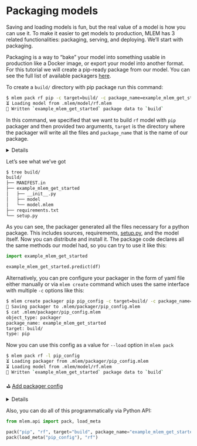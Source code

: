 # Packaging models

Saving and loading models is fun, but the real value of a model is how you can
use it. To make it easier to get models to production, MLEM has 3 related
functionalities: packaging, serving, and deploying. We’ll start with packaging.

Packaging is a way to “bake” your model into something usable in production like
a Docker image, or export your model into another format. For this tutorial we
will create a pip-ready package from our model. You can see the full list of
available packagers [here](https://todo).

To create a `build/` directory with pip package run this command:

```bash
$ mlem pack rf pip -c target=build/ -c package_name=example_mlem_get_started
⏳️ Loading model from .mlem/model/rf.mlem
💼 Written `example_mlem_get_started` package data to `build`
```

In this command, we specified that we want to build `rf` model with `pip`
packager and then provided two arguments, `target` is the directory where the
packager will write all the files and `package_name` that is the name of our
package.

<details>

### ⚙️ About packagers and arguments

There are more types of packagers and each one has it’s own set of available
arguments. They are listed [here](https://todo), but for quick reference you can
run `mlem types packager` for list of packagers and `mlem types packager pip`
for list of available arguments

</details>

Let’s see what we’ve got

```bash
$ tree build/
build/
├── MANIFEST.in
├── example_mlem_get_started
│   ├── __init__.py
│   ├── model
│   └── model.mlem
├── requirements.txt
└── setup.py
```

As you can see, the packager generated all the files necessary for a python
package. This includes sources, requirements, [setup.py](http://setup.py), and
the model itself. Now you can distribute and install it. The package code
declares all the same methods our model had, so you can try to use it like this:

```python
import example_mlem_get_started

example_mlem_get_started.predict(df)
```

Alternatively, you can pre configure your packager in the form of yaml file
either manually or via `mlem create` command which uses the same interface with
multiple `-c` options like this:

```bash
$ mlem create packager pip pip_config -c target=build/ -c package_name=example_mlem_get_started
💾 Saving packager to .mlem/packager/pip_config.mlem
$ cat .mlem/packager/pip_config.mlem
object_type: packager
package_name: example_mlem_get_started
target: build/
type: pip
```

Now you can use this config as a value for `--load` option in `mlem pack`

```bash
$ mlem pack rf -l pip_config
⏳️ Loading packager from .mlem/packager/pip_config.mlem
⏳️ Loading model from .mlem/model/rf.mlem
💼 Written `example_mlem_get_started` package data to `build`
```

⛳
[Add packager config](https://github.com/iterative/example-mlem-get-started/tree/6-pack)

<details>

### ⚙️ Remote packager config

Like every other MLEM object, packagers can be read from remote repos. Try

`mlem pack rf -l https://github.com/iterative/example-mlem-get-started/pip_config`

</details>

Also, you can do all of this programmatically via Python API:

```python
from mlem.api import pack, load_meta

pack("pip", "rf", target="build", package_name="example_mlem_get_started")
pack(load_meta("pip_config"), "rf")
```
